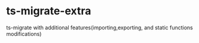 # ts-migrate-extra
ts-migrate with additional features(importing,exporting, and static functions modifications)
